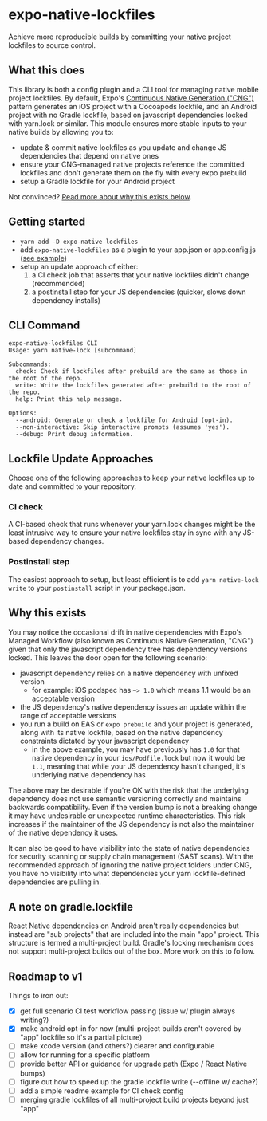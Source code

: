 # expo-native-lockfiles

Achieve more reproducible builds by committing your native project lockfiles to source control.

## What this does

This library is both a config plugin and a CLI tool for managing native mobile project lockfiles. By default, Expo's [Continuous Native Generation ("CNG")](https://docs.expo.dev/workflow/continuous-native-generation/) pattern generates an iOS project with a Cocoapods lockfile, and an Android project with no Gradle lockfile, based on javascript dependencies locked with yarn.lock or similar. This module ensures more stable inputs to your native builds by allowing you to:

- update & commit native lockfiles as you update and change JS dependencies that depend on native ones
- ensure your CNG-managed native projects reference the committed lockfiles and don't generate them on the fly with every expo prebuild
- setup a Gradle lockfile for your Android project

Not convinced? [Read more about why this exists below](#why-this-exists).

## Getting started

- `yarn add -D expo-native-lockfiles`
- add `expo-native-lockfiles` as a plugin to your app.json or app.config.js ([see example](https://github.com/sterlingwes/expo-native-lockfiles/blob/87359aa92e6bceccc6b30fee1b0c3a2ba921aa35/example/app.json#L31))
- setup an update approach of either:
  1. a CI check job that asserts that your native lockfiles didn't change (recommended)
  2. a postinstall step for your JS dependencies (quicker, slows down dependency installs)

## CLI Command

```
expo-native-lockfiles CLI
Usage: yarn native-lock [subcommand]

Subcommands:
  check: Check if lockfiles after prebuild are the same as those in the root of the repo.
  write: Write the lockfiles generated after prebuild to the root of the repo.
  help: Print this help message.

Options:
  --android: Generate or check a lockfile for Android (opt-in).
  --non-interactive: Skip interactive prompts (assumes 'yes').
  --debug: Print debug information.
```

## Lockfile Update Approaches

Choose one of the following approaches to keep your native lockfiles up to date and committed to your repository.

### CI check

A CI-based check that runs whenever your yarn.lock changes might be the least intrusive way to ensure your native lockfiles stay in sync with any JS-based dependency changes.

### Postinstall step

The easiest approach to setup, but least efficient is to add `yarn native-lock write` to your `postinstall` script in your package.json.

## Why this exists

You may notice the occasional drift in native dependencies with Expo's Managed Workflow (also known as Continuous Native Generation, "CNG") given that only the javascript dependency tree has dependency versions locked. This leaves the door open for the following scenario:

- javascript dependency relies on a native dependency with unfixed version
  - for example: iOS podspec has `~> 1.0` which means 1.1 would be an acceptable version
- the JS dependency's native dependency issues an update within the range of acceptable versions
- you run a build on EAS or `expo prebuild` and your project is generated, along with its native lockfile, based on the native dependency constraints dictated by your javascript dependency
  - in the above example, you may have previously has `1.0` for that native dependency in your `ios/Podfile.lock` but now it would be `1.1`, meaning that while your JS dependency hasn't changed, it's underlying native dependency has

The above may be desirable if you're OK with the risk that the underlying dependency does not use semantic versioning correctly and maintains backwards compatibility. Even if the version bump is not a breaking change it may have undesirable or unexpected runtime characteristics. This risk increases if the maintainer of the JS dependency is not also the maintainer of the native dependency it uses.

It can also be good to have visibility into the state of native dependencies for security scanning or supply chain management (SAST scans). With the recommended approach of ignoring the native project folders under CNG, you have no visibility into what dependencies your yarn lockfile-defined dependencies are pulling in.

## A note on gradle.lockfile

React Native dependencies on Android aren't really dependencies but instead are "sub projects" that are included into the main "app" project. This structure is termed a multi-project build. Gradle's locking mechanism does not support multi-project builds out of the box. More work on this to follow.

## Roadmap to v1

Things to iron out:

- [x] get full scenario CI test workflow passing (issue w/ plugin always writing?)
- [x] make android opt-in for now (multi-project builds aren't covered by "app" lockfile so it's a partial picture)
- [ ] make xcode version (and others?) clearer and configurable
- [ ] allow for running for a specific platform
- [ ] provide better API or guidance for upgrade path (Expo / React Native bumps)
- [ ] figure out how to speed up the gradle lockfile write (--offline w/ cache?)
- [ ] add a simple readme example for CI check config
- [ ] merging gradle lockfiles of all multi-project build projects beyond just "app"
